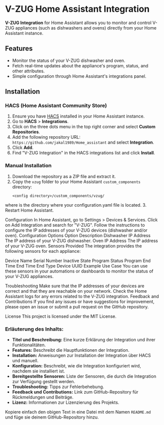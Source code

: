 # V-ZUG Home Assistant Integration

**V-ZUG Integration** for Home Assistant allows you to monitor and control V-ZUG appliances (such as dishwashers and ovens) directly from your Home Assistant instance.

## Features

- Monitor the status of your V-ZUG dishwasher and oven.
- Fetch real-time updates about the appliance's program, status, and other attributes.
- Simple configuration through Home Assistant's integrations panel.

## Installation

### HACS (Home Assistant Community Store)

1. Ensure you have [HACS](https://hacs.xyz) installed in your Home Assistant instance.
2. Go to **HACS** > **Integrations**.
3. Click on the three dots menu in the top right corner and select **Custom Repositories**.
4. Add the following repository URL: `https://github.com/jakal1989/Home_assistant` and select **Integration**.
5. Click **Add**.
6. Find "V-ZUG Integration" in the HACS integrations list and click **Install**.

### Manual Installation

1. Download the repository as a ZIP file and extract it.
2. Copy the `vzug` folder to your Home Assistant `custom_components` directory:
   ```plaintext
   <config directory>/custom_components/vzug/
where <config directory> is the directory where your configuration.yaml file is located. 3. Restart Home Assistant.

Configuration
In Home Assistant, go to Settings > Devices & Services.
Click on Add Integration and search for "V-ZUG".
Follow the instructions to configure the IP addresses of your V-ZUG devices (dishwasher and/or oven).
Configuration Options
Option	Description
Dishwasher IP Address	The IP address of your V-ZUG dishwasher.
Oven IP Address	The IP address of your V-ZUG oven.
Sensors Provided
The integration provides the following sensors for each appliance:

Device Name
Serial Number
Inactive State
Program
Status
Program End Time
End Time
End Type
Device UUID
Example Use Case
You can use these sensors in your automations or dashboards to monitor the status of your V-ZUG appliances.

Troubleshooting
Make sure that the IP addresses of your devices are correct and that they are reachable on your network.
Check the Home Assistant logs for any errors related to the V-ZUG integration.
Feedback and Contributions
If you find any issues or have suggestions for improvement, please open an issue or submit a pull request on the GitHub repository.

License
This project is licensed under the MIT License.

### Erläuterung des Inhalts:

- **Titel und Beschreibung:** Eine kurze Erklärung der Integration und ihrer Funktionalitäten.
- **Features:** Beschreibt die Hauptfunktionen der Integration.
- **Installation:** Anweisungen zur Installation der Integration über HACS und manuell.
- **Konfiguration:** Beschreibt, wie die Integration konfiguriert wird, nachdem sie installiert ist.
- **Bereitgestellte Sensoren:** Liste der Sensoren, die durch die Integration zur Verfügung gestellt werden.
- **Troubleshooting:** Tipps zur Fehlerbehebung.
- **Feedback und Contributions:** Link zum GitHub-Repository für Rückmeldungen und Beiträge.
- **Lizenz:** Informationen zur Lizenzierung des Projekts.

Kopiere einfach den obigen Text in eine Datei mit dem Namen `README.md` und füge sie deinem GitHub-Repository hinzu.
